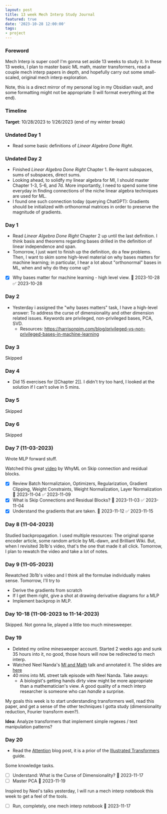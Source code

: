 ```yaml
---
layout: post
title: 13 week Mech Interp Study Journal
featured: true
date: '2023-10-28 12:00:00'
tags:
- project
---
```

### Foreword
<!-- Cross all history, we might just be living in the most anticipatory time. Billions of neurons, organized as subgraphs and circuitries, firing millions of "AI will revolutionize..."s everyday. But most of us, even those that happen to study computer science, and even those that happen to study artificial intelligence, seems to not grasp the gravity of the moment. Indeed, so much happened so quickly that perhaps, our circuitries have overfitted on the irregular progression of science.

I read my first alignment paper this week, and it has reignited my once diminished passion for AI and machine learning. Though my future occupation in formal verifications does not have too much correspondance to AI yet, I have, as a scientist, a moral responsibility to understand this field fully. Of course, as an undergrad who's writing his thesis on LLMs -->
Mech Interp is super cool! I'm gonna set aside 13 weeks to study it. In these 13 weeks, I plan to master basic ML math, master transformers, read a couple mech interp papers in depth, and hopefully carry out some small-scaled, original mech interp exploration.

Note, this is a direct mirror of my personal log in my Obsidian vault, and some formatting might not be appropriate (I will format everything at the end).

### Timeline
**Target**: 10/28/2023 to 1/26/2023 (end of my winter break)

### Undated Day 1
- Read some basic definitions of *Linear Algebra Done Right*.
### Undated Day 2
- Finished *Linear Algebra Done Right* Chapter 1. Re-learnt subspaces, sums of subspaces, direct sums.
- Looking ahead, to solidfy my linear algebra for MI, I should master Chapter 1-3, 5-6, and 7d. More importantly, I need to spend some time everyday in finding connections of the niche linear algebra techniques are used for ML.
- I found one such connection today (querying ChatGPT): Gradients should be initialized with orthonormal matrices in order to preserve the magnitude of gradients.

### Day 1
- Read *Linear Algebra Done Right* Chapter 2 up until the last definition. I think basis and theorems regarding bases drilled in the definition of linear independence and span.
- Tomorrow, I just want to finish up the definition, do a few problems. Then, I want to skim some high-level material on why bases matters for machine learning; in particular, I hear a lot about "orthonormal" bases in ML, when and why do they come up?
- [x] Why bases matter for machine learning - high level view. 📅 2023-10-28 ✅ 2023-10-28

### Day 2
- Yesterday i assigned the "why bases matters" task, I have a high-level answer: To address the curse of dimensionality and other dimension related issues. Keywords are privileged, non-privileged bases, PCA, SVD. 
	- Resources: https://harrisonpim.com/blog/privileged-vs-non-privileged-bases-in-machine-learning


### Day 3
Skipped

### Day 4
- Did 15 exercises for [[Chapter 2]]. I didn't try too hard, I looked at the solution if I can't solve in 5 mins. 

### Day 5
Skipped

### Day 6
Skipped

### Day 7 (11-03-2023)
Wrote MLP forward stuff.

Watched this great [video](https://www.youtube.com/watch?v=Gey9CG6R6w8) by WhyML on Skip connection and residual blocks.

- [x] Review Batch Normaliztaion, Optimizers, Regularization, Gradient Clipping, Weight Constraints, Weight Normalization, Layer Normalization 📅 2023-11-04 ✅ 2023-11-09
- [x] What is Skip Connections and Residual Blocks? 📅 2023-11-03 ✅ 2023-11-04
- [x] Understand the gradients that are taken. 📅 2023-11-12 ✅ 2023-11-15

### Day 8 (11-04-2023)
Studied backpropagation. I used multiple resources: The original sparse encoder article, some random article by ML-dawn, and Brilliant Wiki. But, when I revisited 3b1b's video, that's the one that made it all click. Tomorrow, I plan to rewatch the video and take a lot of notes.

### Day 9 (11-05-2023)
Rewatched 3b1b's video and I think all the formulae individually makes sense. Tomorrow, I'll try to
- Derive the gradients from scratch
- If I get them right, give a shot at drawing derivative diagrams for a MLP
- Implement backprop in MLP.

### Day 10-18 (11-06-2023 to 11-14-2023)
Skipped. Not gonna lie, played a little too much minesweeper.

### Day 19
- Deleted my online minesweeper account. Started 2 weeks ago and sunk 35 hours into it, no good, those hours will now be redirected to mech interp.
- Watched Neel Nanda's [MI and Math](https://www.youtube.com/watch?v=bZvPLRZx-V8) talk and annotated it. The slides are [here](https://docs.google.com/presentation/d/1hQHsWcoxtBQKj4mTgFtMA9KgDjkyAcjEWjxDwXq5EPg/edit#slide=id.g24176faf163_0_225)
- 40 mins into ML street talk episode with Neel Nanda. Take aways:
	- A biologist's getting hands dirty view might be more appropriate than a mathematician's view. A good quality of a mech interp researcher is someone who can *handle* a surprise. 

My goals this week is to start understanding transformers well, read this paper, and get a sense of the other techniques I gotta study (dimensionality reduction, Fourier transform even?).


**Idea**: Analyze transformers that implement simple regexes / text manipulation patterns?

### Day 20
- Read the [Attention](https://jalammar.github.io/visualizing-neural-machine-translation-mechanics-of-seq2seq-models-with-attention/) blog post, it is a prior of the [Illustrated Transformers](https://jalammar.github.io/illustrated-transformer/) guide. 

Some knowledge tasks. 
- [ ] Understand: What is the Curse of Dimensionality? 📅 2023-11-17 
- [ ] Master PCA 📅 2023-11-19 

Inspired by Neel's talks yesterday, I will run a mech interp notebook this week to get a feel of the tools.
- [ ] Run, completely, one mech interp notebook 📅 2023-11-17 